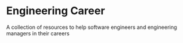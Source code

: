 # Engineering Career
A collection of resources to help software engineers and engineering managers in their careers
